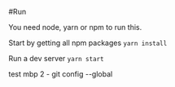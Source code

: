 #Run

You need node, yarn or npm to run this.

Start by getting all npm packages `yarn install`

Run a dev server `yarn start`

test mbp 2 - git config --global
